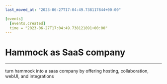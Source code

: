 ```yaml
---
last_moved_at: "2023-06-27T17:04:49.738117844+00:00"

[events]
  [events.created]
  time = "2023-06-27T17:04:49.738121891+00:00"
---
```

# Hammock as SaaS company
---
turn hammock into a saas company by offering hosting, collaboration,
webUI, and integrations
